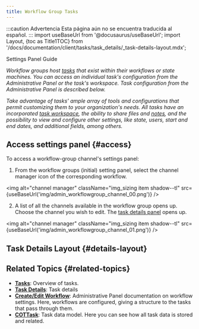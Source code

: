 ```yaml
---
title: Workflow Group Tasks
---
```


:::caution Advertencia
Esta página aún no se encuentra traducida al español.
:::
import useBaseUrl from '@docusaurus/useBaseUrl'; 
import Layout, {toc as Title1TOC} from '/docs/documentation/client/tasks/task_details/_task-details-layout.mdx';

<span className="hero__subtitle">Settings Panel Guide</span>

_Workflow groups host [tasks](/docs/documentation/client/tasks/overview) that exist within their workflows or state machines. You can access an individual task's configuration from the Administrative Panel or the task's workspace. Task configuration from the Administrative Panel is described below._

_Take advantage of tasks' ample array of tools and configurations that permit customizing them to your organization's needs. All tasks have an incorporated [task workspace](/docs/documentation/client/tasks/task_workspace), the ability to share files and [notes](/docs/documentation/client/notes#task-notes), and the possibility to view and configure other settings, like state, users, start and end dates, and additional fields, among others._


## Access settings panel {#access}

To access a workflow-group channel's settings panel:

1. From the workflow groups (initial) setting panel, select the channel manager icon of the corresponding workflow.

<img alt="channel manager" className="img_sizing item shadow--tl" src={useBaseUrl('img/admin_workflowgroup_channel_00.png')} />
<br/>

2. A list of all the channels available in the workflow group opens up. Choose the channel you wish to edit. The [task details panel](#layout) opens up.

<img alt="channel manager" className="img_sizing item shadow--tl" src={useBaseUrl('img/admin_workflowgroup_channel_01.png')} />
<br/>

## Task Details Layout {#details-layout}

<Layout/>

## Related Topics {#related-topics}
- [**Tasks**](/docs/documentation/client/tasks/overview): Overview of tasks.
- [**Task Details**](/docs/documentation/client/tasks/task_details): Task details
- [**Create/Edit Workflow**](/docs/documentation/admin/admin_group): Administrative Panel documentation on workflow settings. Here, workflows are configured, giving a structure to the tasks that pass through them.
- [**COTTask**](/docs/documentation/models/tasks/model_tasks): Task data model. Here you can see how all task data is stored and related.
